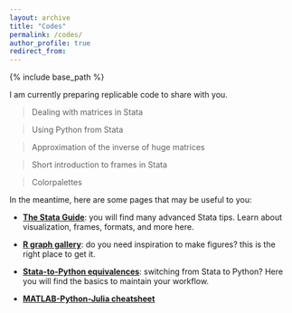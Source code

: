 ```yaml
---
layout: archive
title: "Codes"
permalink: /codes/
author_profile: true
redirect_from:
---
```


{% include base_path %}

I am currently preparing replicable code to share with you.

> Dealing with matrices in Stata

> Using Python from Stata

> Approximation of the inverse of huge matrices

> Short introduction to frames in Stata

> Colorpalettes

In the meantime, here are some pages that may be useful to you:

* [<b>The Stata Guide</b>](https://medium.com/the-stata-guide): you will find many advanced Stata tips. Learn about visualization, frames, formats, and more here.

* [<b>R graph gallery</b>](https://r-graph-gallery.com/all-graphs.html): do you need inspiration to make figures? this is the right place to get it.

* [<b>Stata-to-Python equivalences</b>](https://www.danielmsullivan.com/pages/tutorial_stata_to_python.html#bysort): switching from Stata to Python? Here you will find the basics to maintain your workflow.

* [<b>MATLAB-Python-Julia cheatsheet</b>](https://cheatsheets.quantecon.org/#dependencies-and-setup)
